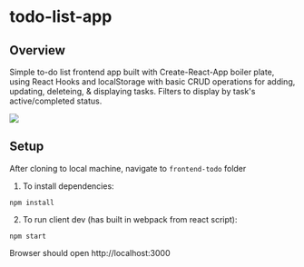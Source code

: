 # todo-list-app

## Overview
Simple to-do list frontend app built with Create-React-App boiler plate, using React Hooks and localStorage with basic CRUD operations for adding, updating, deleteing, & displaying tasks. Filters to display by task's active/completed status.

<img src="https://media.giphy.com/media/rVnkPAcxdenm25Iqja/giphy.gif" >

## Setup
After cloning to local machine, navigate to `frontend-todo` folder
1. To install dependencies:
```
npm install
```
2. To run client dev (has built in webpack from react script):
```
npm start
```
Browser should open http://localhost:3000
